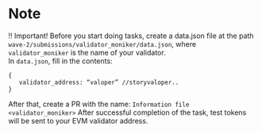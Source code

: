 # Note

‼️ Important! Before you start doing tasks, create a data.json file at the path `wave-2/submissions/validator_moniker/data.json`, where `validator_moniker` is the name of your validator.</br>
In `data.json`, fill in the contents:
```
{
   validator_address: “valoper” //storyvaloper..
}
```
After that, create a PR with the name: `Information file <validator_moniker>`
After successful completion of the task, test tokens will be sent to your EVM validator address.
